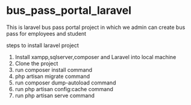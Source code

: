 # bus_pass_portal_laravel
This is laravel bus pass portal project in which we admin can create bus pass for employees and student

steps to install laravel project
1. Install xampp,sqlserver,composer and Laravel into local machine 
2. Clone the project
3. run composer install command
4. php artisan migrate command
4. run composer dump-autoload command
5. run php artisan config:cache command
6. run php artisan serve command
